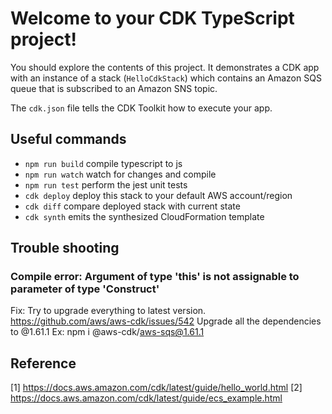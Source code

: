 # Welcome to your CDK TypeScript project!

You should explore the contents of this project. It demonstrates a CDK app with an instance of a stack (`HelloCdkStack`)
which contains an Amazon SQS queue that is subscribed to an Amazon SNS topic.

The `cdk.json` file tells the CDK Toolkit how to execute your app.

## Useful commands

 * `npm run build`   compile typescript to js
 * `npm run watch`   watch for changes and compile
 * `npm run test`    perform the jest unit tests
 * `cdk deploy`      deploy this stack to your default AWS account/region
 * `cdk diff`        compare deployed stack with current state
 * `cdk synth`       emits the synthesized CloudFormation template

## Trouble shooting
### Compile error: Argument of type 'this' is not assignable to parameter of type 'Construct'

Fix: 
Try to upgrade everything to latest version. https://github.com/aws/aws-cdk/issues/542
Upgrade all the dependencies to @1.61.1 Ex: npm i @aws-cdk/aws-sqs@1.61.1

 ## Reference
 [1] https://docs.aws.amazon.com/cdk/latest/guide/hello_world.html
 [2] https://docs.aws.amazon.com/cdk/latest/guide/ecs_example.html


